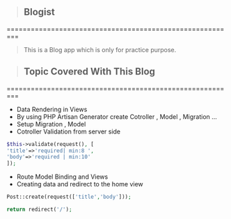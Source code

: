 > ## Blogist
=========================================================

> This is a Blog app which is only for practice purpose. 

> ## Topic Covered With This Blog 
=========================================================

* Data Rendering in Views 
* By using PHP Artisan Generator create  Cotroller , Model , Migration ... 
* Setup Migration , Model 
* Cotroller Validation from server side 

```php 
$this->validate(request(), [
'title'=>'required| min:8 ',
'body'=>'required | min:10'
]);
``` 
* Route Model Binding and Views
* Creating data and redirect to the home view

```php
Post::create(request(['title','body']));

return redirect('/');
```

